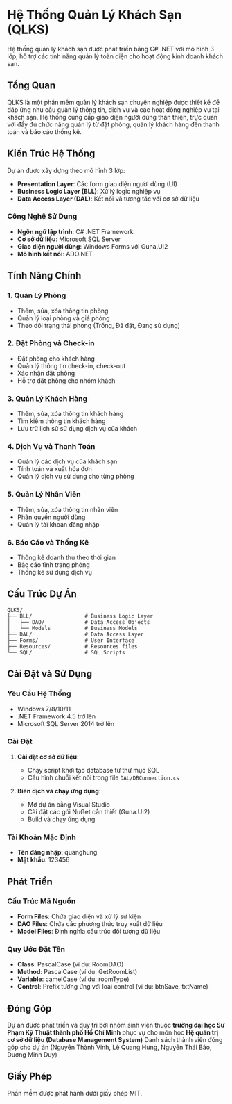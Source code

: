 # Hệ Thống Quản Lý Khách Sạn (QLKS)

Hệ thống quản lý khách sạn được phát triển bằng C# .NET với mô hình 3 lớp, hỗ trợ các tính năng quản lý toàn diện cho hoạt động kinh doanh khách sạn.

## Tổng Quan

QLKS là một phần mềm quản lý khách sạn chuyên nghiệp được thiết kế để đáp ứng nhu cầu quản lý thông tin, dịch vụ và các hoạt động nghiệp vụ tại khách sạn. Hệ thống cung cấp giao diện người dùng thân thiện, trực quan với đầy đủ chức năng quản lý từ đặt phòng, quản lý khách hàng đến thanh toán và báo cáo thống kê.

## Kiến Trúc Hệ Thống

Dự án được xây dựng theo mô hình 3 lớp:

- **Presentation Layer**: Các form giao diện người dùng (UI)
- **Business Logic Layer (BLL)**: Xử lý logic nghiệp vụ
- **Data Access Layer (DAL)**: Kết nối và tương tác với cơ sở dữ liệu

### Công Nghệ Sử Dụng

- **Ngôn ngữ lập trình**: C# .NET Framework
- **Cơ sở dữ liệu**: Microsoft SQL Server
- **Giao diện người dùng**: Windows Forms với Guna.UI2
- **Mô hình kết nối**: ADO.NET

## Tính Năng Chính

### 1. Quản Lý Phòng
- Thêm, sửa, xóa thông tin phòng
- Quản lý loại phòng và giá phòng
- Theo dõi trạng thái phòng (Trống, Đã đặt, Đang sử dụng)

### 2. Đặt Phòng và Check-in
- Đặt phòng cho khách hàng
- Quản lý thông tin check-in, check-out
- Xác nhận đặt phòng
- Hỗ trợ đặt phòng cho nhóm khách

### 3. Quản Lý Khách Hàng
- Thêm, sửa, xóa thông tin khách hàng
- Tìm kiếm thông tin khách hàng
- Lưu trữ lịch sử sử dụng dịch vụ của khách

### 4. Dịch Vụ và Thanh Toán
- Quản lý các dịch vụ của khách sạn
- Tính toán và xuất hóa đơn
- Quản lý dịch vụ sử dụng cho từng phòng

### 5. Quản Lý Nhân Viên
- Thêm, sửa, xóa thông tin nhân viên
- Phân quyền người dùng
- Quản lý tài khoản đăng nhập

### 6. Báo Cáo và Thống Kê
- Thống kê doanh thu theo thời gian
- Báo cáo tình trạng phòng
- Thống kê sử dụng dịch vụ

## Cấu Trúc Dự Án

```
QLKS/
├── BLL/                 # Business Logic Layer
│   ├── DAO/             # Data Access Objects
│   └── Models           # Business Models
├── DAL/                 # Data Access Layer
├── Forms/               # User Interface
├── Resources/           # Resources files
└── SQL/                 # SQL Scripts
```

## Cài Đặt và Sử Dụng

### Yêu Cầu Hệ Thống
- Windows 7/8/10/11
- .NET Framework 4.5 trở lên
- Microsoft SQL Server 2014 trở lên

### Cài Đặt

1. **Cài đặt cơ sở dữ liệu**:
   - Chạy script khởi tạo database từ thư mục SQL
   - Cấu hình chuỗi kết nối trong file `DAL/DBConnection.cs`

2. **Biên dịch và chạy ứng dụng**:
   - Mở dự án bằng Visual Studio
   - Cài đặt các gói NuGet cần thiết (Guna.UI2)
   - Build và chạy ứng dụng

### Tài Khoản Mặc Định
- **Tên đăng nhập**: quanghung
- **Mật khẩu**: 123456

## Phát Triển

### Cấu Trúc Mã Nguồn
- **Form Files**: Chứa giao diện và xử lý sự kiện
- **DAO Files**: Chứa các phương thức truy xuất dữ liệu
- **Model Files**: Định nghĩa cấu trúc đối tượng dữ liệu

### Quy Ước Đặt Tên
- **Class**: PascalCase (ví dụ: RoomDAO)
- **Method**: PascalCase (ví dụ: GetRoomList)
- **Variable**: camelCase (ví dụ: roomType)
- **Control**: Prefix tương ứng với loại control (ví dụ: btnSave, txtName)

## Đóng Góp

Dự án được phát triển và duy trì bởi nhóm sinh viên thuộc **trường đại học Sư Phạm Kỹ Thuật thành phố Hồ Chí Minh** phục vụ cho môn học **Hệ quản trị cơ sở dữ liệu (Database Management System)**
Danh sách thành viên đóng góp cho dự án (Nguyễn Thành Vinh, Lê Quang Hưng, Nguyễn Thái Bảo, Dương Minh Duy)

## Giấy Phép

Phần mềm được phát hành dưới giấy phép MIT.
